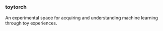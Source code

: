 ### toytorch

An experimental space for acquiring and understanding machine learning through toy experiences.
